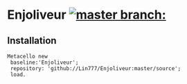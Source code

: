 # Enjoliveur [![master branch:](https://travis-ci.org/Lin777/Enjoliveur.svg?branch=master)](https://travis-ci.org/Lin777/Enjoliveur/branches)

## Installation 

```Smalltalk
Metacello new
 baseline:'Enjoliveur';
 repository: 'github://Lin777/Enjoliveur:master/source';
 load.
```
